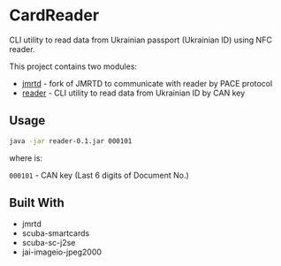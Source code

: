 # CardReader
CLI utility to read data from Ukrainian passport (Ukrainian ID) using NFC reader.

This project contains two modules:
* [jmrtd](/jmrtd) - fork of JMRTD to communicate with reader by PACE protocol
* [reader](/reader) - CLI utility to read data from Ukrainian ID by CAN key

## Usage
```bash
java -jar reader-0.1.jar 000101
```
where is:

`000101` - CAN key (Last 6 digits of Document No.)

## Built With
* jmrtd
* scuba-smartcards
* scuba-sc-j2se
* jai-imageio-jpeg2000
